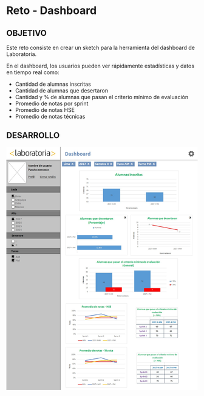 Reto - Dashboard
================

OBJETIVO
--------
Este reto consiste en crear un sketch para la herramienta del dashboard de Laboratoria.

En el dashboard, los usuarios pueden ver rápidamente estadísticas y datos en tiempo real como:

* Cantidad de alumnas inscritas
* Cantidad de alumnas que desertaron
* Cantidad y % de alumnas que pasan el criterio mínimo de evaluación
* Promedio de notas por sprint
* Promedio de notas HSE
* Promedio de notas técnicas

DESARROLLO
----------
![dashboard](assets/docs/dashboard.jpg "dashboard")